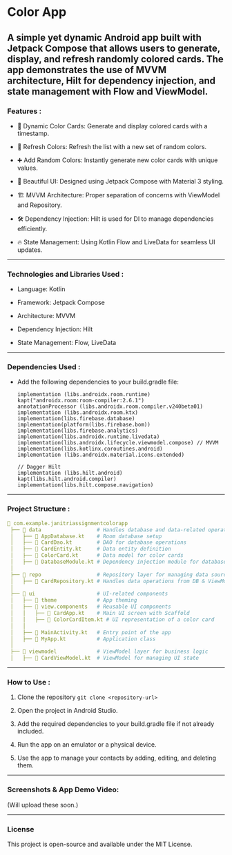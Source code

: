 # Color App

A simple yet dynamic Android app built with Jetpack Compose that allows users to generate, display, and refresh randomly colored cards. The app demonstrates the use of MVVM architecture, Hilt for dependency injection, and state management with Flow and ViewModel.
---

### Features :

- 📌 Dynamic Color Cards: Generate and display colored cards with a timestamp.

- 🔄 Refresh Colors: Refresh the list with a new set of random colors.

- ➕ Add Random Colors: Instantly generate new color cards with unique values.

- 🎨 Beautiful UI: Designed using Jetpack Compose with Material 3 styling.

- 🏗 MVVM Architecture: Proper separation of concerns with ViewModel and Repository.

- 🛠 Dependency Injection: Hilt is used for DI to manage dependencies efficiently.

- 🔥 State Management: Using Kotlin Flow and LiveData for seamless UI updates.

---

### Technologies and Libraries Used :

- Language: Kotlin

- Framework: Jetpack Compose

- Architecture: MVVM

- Dependency Injection: Hilt

- State Management: Flow, LiveData

---

### Dependencies Used :

- Add the following dependencies to your build.gradle file:
    ```
    implementation (libs.androidx.room.runtime)
    kapt("androidx.room:room-compiler:2.6.1")
    annotationProcessor (libs.androidx.room.compiler.v240beta01)
    implementation (libs.androidx.room.ktx)
    implementation(libs.firebase.database)
    implementation(platform(libs.firebase.bom))
    implementation(libs.firebase.analytics)
    implementation(libs.androidx.runtime.livedata)
    implementation(libs.androidx.lifecycle.viewmodel.compose) // MVVM
    implementation(libs.kotlinx.coroutines.android)
    implementation (libs.androidx.material.icons.extended)

    // Dagger Hilt
    implementation (libs.hilt.android)
    kapt(libs.hilt.android.compiler)
    implementation(libs.hilt.compose.navigation)
    ```
---

### Project Structure :

```yaml
📂 com.example.janitriassignmentcolorapp  
 ├── 📂 data                  # Handles database and data-related operations  
 │   ├── 📄 AppDatabase.kt    # Room database setup  
 │   ├── 📄 CardDao.kt        # DAO for database operations  
 │   ├── 📄 CardEntity.kt     # Data entity definition  
 │   ├── 📄 ColorCard.kt      # Data model for color cards  
 │   ├── 📄 DatabaseModule.kt # Dependency injection module for database  
 │  
 ├── 📂 repo                  # Repository layer for managing data sources  
 │   ├── 📄 CardRepository.kt # Handles data operations from DB & ViewModel  
 │  
 ├── 📂 ui                    # UI-related components  
 │   ├── 📂 theme             # App theming  
 │   ├── 📂 view.components   # Reusable UI components  
 │   │   ├── 📄 CardApp.kt    # Main UI screen with Scaffold  
 │   │   ├── 📄 ColorCardItem.kt # UI representation of a color card  
 │   │  
 │   ├── 📄 MainActivity.kt   # Entry point of the app  
 │   ├── 📄 MyApp.kt          # Application class  
 │  
 ├── 📂 viewmodel             # ViewModel layer for business logic  
 │   ├── 📄 CardViewModel.kt  # ViewModel for managing UI state  
```

---

### How to Use :
1. Clone the repository
```git clone <repository-url>```

2. Open the project in Android Studio.

3. Add the required dependencies to your build.gradle file if not already included.

4. Run the app on an emulator or a physical device.

5. Use the app to manage your contacts by adding, editing, and deleting them.

---

### Screenshots & App Demo Video:

(Will upload these soon.)

---

### License

This project is open-source and available under the MIT License.
